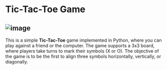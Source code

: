 # Tic-Tac-Toe Game
![image](https://github.com/user-attachments/assets/4414e9a7-8757-44c6-9d3a-1696b66d870c)
--
This is a simple **Tic-Tac-Toe** game implemented in Python, where you can play against a friend or the computer. The game supports a 3x3 board, where players take turns to mark their symbols (X or O). The objective of the game is to be the first to align three symbols horizontally, vertically, or diagonally.
